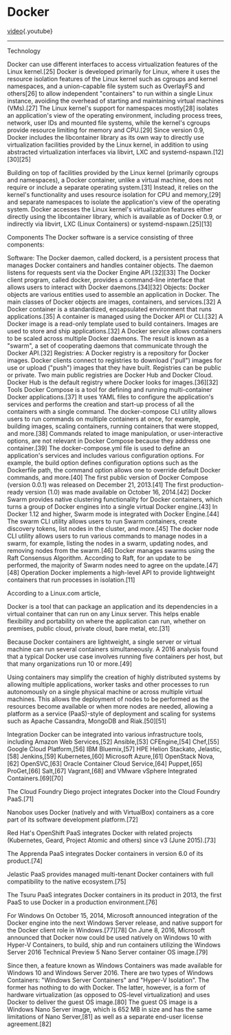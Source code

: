 <!-- TITLE: Docker -->
<!-- SUBTITLE: A quick summary of Docker -->

# Docker



[video](https://www.youtube.com/watch?v=iN3he0eVUyw&t=796s){.youtube}


-----



Technology

Docker can use different interfaces to access virtualization features of the Linux kernel.[25]
Docker is developed primarily for Linux, where it uses the resource isolation features of the Linux kernel such as cgroups and kernel namespaces, and a union-capable file system such as OverlayFS and others[26] to allow independent "containers" to run within a single Linux instance, avoiding the overhead of starting and maintaining virtual machines (VMs).[27] The Linux kernel's support for namespaces mostly[28] isolates an application's view of the operating environment, including process trees, network, user IDs and mounted file systems, while the kernel's cgroups provide resource limiting for memory and CPU.[29] Since version 0.9, Docker includes the libcontainer library as its own way to directly use virtualization facilities provided by the Linux kernel, in addition to using abstracted virtualization interfaces via libvirt, LXC and systemd-nspawn.[12][30][25]

Building on top of facilities provided by the Linux kernel (primarily cgroups and namespaces), a Docker container, unlike a virtual machine, does not require or include a separate operating system.[31] Instead, it relies on the kernel's functionality and uses resource isolation for CPU and memory,[29] and separate namespaces to isolate the application's view of the operating system. Docker accesses the Linux kernel's virtualization features either directly using the libcontainer library, which is available as of Docker 0.9, or indirectly via libvirt, LXC (Linux Containers) or systemd-nspawn.[25][13]

Components
The Docker software is a service consisting of three components:

Software: The Docker daemon, called dockerd, is a persistent process that manages Docker containers and handles container objects. The daemon listens for requests sent via the Docker Engine API.[32][33] The Docker client program, called docker, provides a command-line interface that allows users to interact with Docker daemons.[34][32]
Objects: Docker objects are various entities used to assemble an application in Docker. The main classes of Docker objects are images, containers, and services.[32]
A Docker container is a standardized, encapsulated environment that runs applications.[35] A container is managed using the Docker API or CLI.[32]
A Docker image is a read-only template used to build containers. Images are used to store and ship applications.[32]
A Docker service allows containers to be scaled across multiple Docker daemons. The result is known as a "swarm", a set of cooperating daemons that communicate through the Docker API.[32]
Registries: A Docker registry is a repository for Docker images. Docker clients connect to registries to download ("pull") images for use or upload ("push") images that they have built. Registries can be public or private. Two main public registries are Docker Hub and Docker Cloud. Docker Hub is the default registry where Docker looks for images.[36][32]
Tools
Docker Compose is a tool for defining and running multi-container Docker applications.[37] It uses YAML files to configure the application's services and performs the creation and start-up process of all the containers with a single command. The docker-compose CLI utility allows users to run commands on multiple containers at once, for example, building images, scaling containers, running containers that were stopped, and more.[38] Commands related to image manipulation, or user-interactive options, are not relevant in Docker Compose because they address one container.[39] The docker-compose.yml file is used to define an application's services and includes various configuration options. For example, the build option defines configuration options such as the Dockerfile path, the command option allows one to override default Docker commands, and more.[40] The first public version of Docker Compose (version 0.0.1) was released on December 21, 2013.[41] The first production-ready version (1.0) was made available on October 16, 2014.[42]
Docker Swarm provides native clustering functionality for Docker containers, which turns a group of Docker engines into a single virtual Docker engine.[43] In Docker 1.12 and higher, Swarm mode is integrated with Docker Engine.[44] The swarm CLI utility allows users to run Swarm containers, create discovery tokens, list nodes in the cluster, and more.[45] The docker node CLI utility allows users to run various commands to manage nodes in a swarm, for example, listing the nodes in a swarm, updating nodes, and removing nodes from the swarm.[46] Docker manages swarms using the Raft Consensus Algorithm. According to Raft, for an update to be performed, the majority of Swarm nodes need to agree on the update.[47][48]
Operation
Docker implements a high-level API to provide lightweight containers that run processes in isolation.[11]

According to a Linux.com article,

Docker is a tool that can package an application and its dependencies in a virtual container that can run on any Linux server. This helps enable flexibility and portability on where the application can run, whether on premises, public cloud, private cloud, bare metal, etc.[31]

Because Docker containers are lightweight, a single server or virtual machine can run several containers simultaneously. A 2016 analysis found that a typical Docker use case involves running five containers per host, but that many organizations run 10 or more.[49]

Using containers may simplify the creation of highly distributed systems by allowing multiple applications, worker tasks and other processes to run autonomously on a single physical machine or across multiple virtual machines. This allows the deployment of nodes to be performed as the resources become available or when more nodes are needed, allowing a platform as a service (PaaS)-style of deployment and scaling for systems such as Apache Cassandra, MongoDB and Riak.[50][51]

Integration
Docker can be integrated into various infrastructure tools, including Amazon Web Services,[52] Ansible,[53] CFEngine,[54] Chef,[55] Google Cloud Platform,[56] IBM Bluemix,[57] HPE Helion Stackato, Jelastic,[58] Jenkins,[59] Kubernetes,[60] Microsoft Azure,[61] OpenStack Nova,[62] OpenSVC,[63] Oracle Container Cloud Service,[64] Puppet,[65] ProGet,[66] Salt,[67] Vagrant,[68] and VMware vSphere Integrated Containers.[69][70]

The Cloud Foundry Diego project integrates Docker into the Cloud Foundry PaaS.[71]

Nanobox uses Docker (natively and with VirtualBox) containers as a core part of its software development platform.[72]

Red Hat's OpenShift PaaS integrates Docker with related projects (Kubernetes, Geard, Project Atomic and others) since v3 (June 2015).[73]

The Apprenda PaaS integrates Docker containers in version 6.0 of its product.[74]

Jelastic PaaS provides managed multi-tenant Docker containers with full compatibility to the native ecosystem.[75]

The Tsuru PaaS integrates Docker containers in its product in 2013, the first PaaS to use Docker in a production environment.[76]

For Windows
On October 15, 2014, Microsoft announced integration of the Docker engine into the next Windows Server release, and native support for the Docker client role in Windows.[77][78] On June 8, 2016, Microsoft announced that Docker now could be used natively on Windows 10 with Hyper-V Containers, to build, ship and run containers utilizing the Windows Server 2016 Technical Preview 5 Nano Server container OS image.[79]

Since then, a feature known as Windows Containers was made available for Windows 10 and Windows Server 2016. There are two types of Windows Containers: "Windows Server Containers" and "Hyper-V Isolation". The former has nothing to do with Docker. The latter, however, is a form of hardware virtualization (as opposed to OS-level virtualization) and uses Docker to deliver the guest OS image.[80] The guest OS image is a Windows Nano Server image, which is 652 MB in size and has the same limitations of Nano Server,[81] as well as a separate end-user license agreement.[82]



